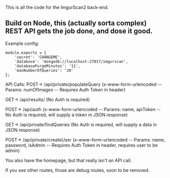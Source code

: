 This is all the code for the ImgurScan2 back-end.


Build on Node, this (actually sorta complex) REST API gets the job done, and dose it good.
---
Example config:

```
module.exports = {
    'secret': 'CHANGEME',
    'database': 'mongodb://localhost:27017/imgurscan',
    'databasePurgeMinutes': '11',
    'maxNumberOfQueries': '20'
};
```

API Calls:
POST-> <base>/api/private/populateQuery (x-www-form-urlencoded -- Params: numOfImages -- Requires Auth Token in header)

GET-> <base>/api/results/<queryID> (No Auth is required)

POST-> <base>/api/auth (x-www-form-urlencoded -- Params: name, apiToken -- No Auth is required, will supply a token in JSON response)

GET-> <base>/api/private/findQueries (No Auth is required, will supply a data in JSON response)

POST-> <base>/api/private/createUser (x-www-form-urlencoded -- Params: name, password, isAdmin -- Requires Auth Token in header, requires user to be admin)



You also have the homepage, but that really isn't an API call.

If you see other routes, those are debug routes, soon to be removed.